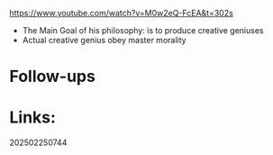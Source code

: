 https://www.youtube.com/watch?v=M0w2eQ-FcEA&t=302s
- The Main Goal of his philosophy: is to produce creative geniuses 
- Actual creative genius obey master morality



# Follow-ups


# Links: 



202502250744
